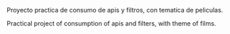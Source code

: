 Proyecto practica de consumo de apis y filtros, con tematica de peliculas.

Practical project of consumption of apis and filters, with theme of films.
